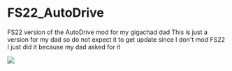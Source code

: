 # FS22_AutoDrive
FS22 version of the AutoDrive mod for my gigachad dad
This is just a version for my dad so do not expect it to get update since I don't mod FS22 I just did it because my dad asked for it


![](https://static.wikia.nocookie.net/character-stats-and-profiles/images/b/b3/Gigachad.ab28dd28.png/revision/latest?cb=20230109100617)

